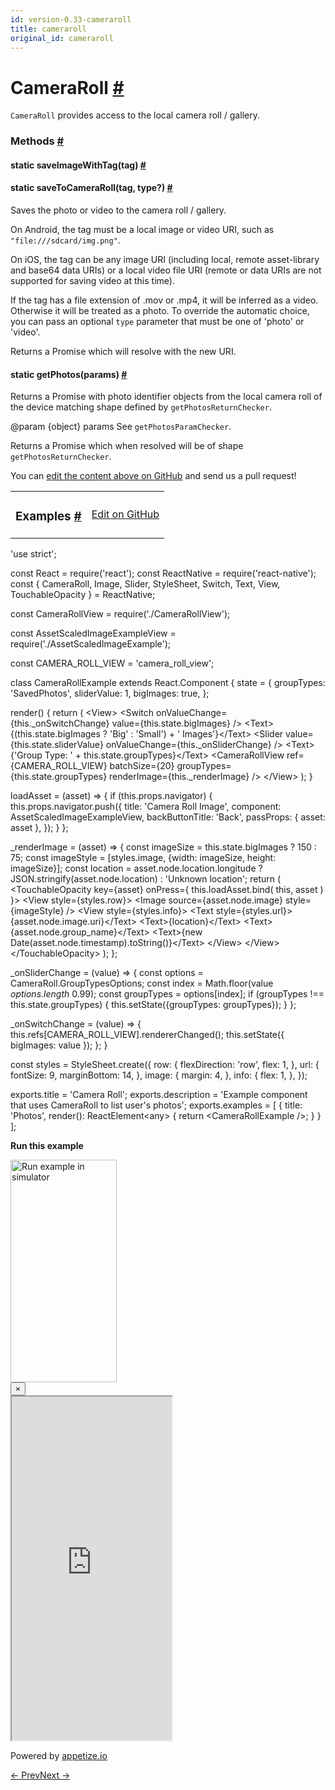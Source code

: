 ```yaml
---
id: version-0.33-cameraroll
title: cameraroll
original_id: cameraroll
---
```

<a id="content"></a><h1><a class="anchor" name="cameraroll"></a>CameraRoll <a class="hash-link" href="docs/cameraroll.html#cameraroll">#</a></h1><div><div><p><code>CameraRoll</code> provides access to the local camera roll / gallery.</p></div><span><h3><a class="anchor" name="methods"></a>Methods <a class="hash-link" href="docs/cameraroll.html#methods">#</a></h3><div class="props"><div class="prop"><h4 class="methodTitle"><a class="anchor" name="saveimagewithtag"></a><span class="methodType">static </span>saveImageWithTag<span class="methodType">(tag)</span> <a class="hash-link" href="docs/cameraroll.html#saveimagewithtag">#</a></h4></div><div class="prop"><h4 class="methodTitle"><a class="anchor" name="savetocameraroll"></a><span class="methodType">static </span>saveToCameraRoll<span class="methodType">(tag, type?)</span> <a class="hash-link" href="docs/cameraroll.html#savetocameraroll">#</a></h4><div><p>Saves the photo or video to the camera roll / gallery.</p><p>On Android, the tag must be a local image or video URI, such as <code>"file:///sdcard/img.png"</code>.</p><p>On iOS, the tag can be any image URI (including local, remote asset-library and base64 data URIs)
or a local video file URI (remote or data URIs are not supported for saving video at this time).</p><p>If the tag has a file extension of .mov or .mp4, it will be inferred as a video. Otherwise
it will be treated as a photo. To override the automatic choice, you can pass an optional
<code>type</code> parameter that must be one of 'photo' or 'video'.</p><p>Returns a Promise which will resolve with the new URI.</p></div></div><div class="prop"><h4 class="methodTitle"><a class="anchor" name="getphotos"></a><span class="methodType">static </span>getPhotos<span class="methodType">(params)</span> <a class="hash-link" href="docs/cameraroll.html#getphotos">#</a></h4><div><p>Returns a Promise with photo identifier objects from the local camera
roll of the device matching shape defined by <code>getPhotosReturnChecker</code>.</p><p>@param {object} params See <code>getPhotosParamChecker</code>.</p><p>Returns a Promise which when resolved will be of shape <code>getPhotosReturnChecker</code>.</p></div></div></div></span></div><p class="edit-page-block">You can <a target="_blank" href="https://github.com/facebook/react-native/blob/master/Libraries/CameraRoll/CameraRoll.js">edit the content above on GitHub</a> and send us a pull request!</p><div><div><table width="100%"><tbody><tr><td><h3><a class="anchor" name="examples"></a>Examples <a class="hash-link" href="docs/cameraroll.html#examples">#</a></h3></td><td style="text-align:right;"><a target="_blank" href="https://github.com/facebook/react-native/blob/master/Examples/UIExplorer/js/CameraRollExample.js">Edit on GitHub</a></td></tr></tbody></table><div class="example-container"><div class="prism language-javascript"><span class="token string">'use strict'</span><span class="token punctuation">;</span>

const React <span class="token operator">=</span> <span class="token function">require<span class="token punctuation">(</span></span><span class="token string">'react'</span><span class="token punctuation">)</span><span class="token punctuation">;</span>
const ReactNative <span class="token operator">=</span> <span class="token function">require<span class="token punctuation">(</span></span><span class="token string">'react-native'</span><span class="token punctuation">)</span><span class="token punctuation">;</span>
const <span class="token punctuation">{</span>
  CameraRoll<span class="token punctuation">,</span>
  Image<span class="token punctuation">,</span>
  Slider<span class="token punctuation">,</span>
  StyleSheet<span class="token punctuation">,</span>
  Switch<span class="token punctuation">,</span>
  Text<span class="token punctuation">,</span>
  View<span class="token punctuation">,</span>
  TouchableOpacity
<span class="token punctuation">}</span> <span class="token operator">=</span> ReactNative<span class="token punctuation">;</span>

const CameraRollView <span class="token operator">=</span> <span class="token function">require<span class="token punctuation">(</span></span><span class="token string">'./CameraRollView'</span><span class="token punctuation">)</span><span class="token punctuation">;</span>

const AssetScaledImageExampleView <span class="token operator">=</span> <span class="token function">require<span class="token punctuation">(</span></span><span class="token string">'./AssetScaledImageExample'</span><span class="token punctuation">)</span><span class="token punctuation">;</span>

const CAMERA_ROLL_VIEW <span class="token operator">=</span> <span class="token string">'camera_roll_view'</span><span class="token punctuation">;</span>

class <span class="token class-name">CameraRollExample</span> extends <span class="token class-name">React<span class="token punctuation">.</span>Component</span> <span class="token punctuation">{</span>
  state <span class="token operator">=</span> <span class="token punctuation">{</span>
    groupTypes<span class="token punctuation">:</span> <span class="token string">'SavedPhotos'</span><span class="token punctuation">,</span>
    sliderValue<span class="token punctuation">:</span> <span class="token number">1</span><span class="token punctuation">,</span>
    bigImages<span class="token punctuation">:</span> <span class="token boolean">true</span><span class="token punctuation">,</span>
  <span class="token punctuation">}</span><span class="token punctuation">;</span>

  <span class="token function">render<span class="token punctuation">(</span></span><span class="token punctuation">)</span> <span class="token punctuation">{</span>
    <span class="token keyword">return</span> <span class="token punctuation">(</span>
      &lt;View<span class="token operator">&gt;</span>
        &lt;Switch
          onValueChange<span class="token operator">=</span><span class="token punctuation">{</span><span class="token keyword">this</span><span class="token punctuation">.</span>_onSwitchChange<span class="token punctuation">}</span>
          value<span class="token operator">=</span><span class="token punctuation">{</span><span class="token keyword">this</span><span class="token punctuation">.</span>state<span class="token punctuation">.</span>bigImages<span class="token punctuation">}</span> <span class="token operator">/</span><span class="token operator">&gt;</span>
        &lt;Text<span class="token operator">&gt;</span><span class="token punctuation">{</span><span class="token punctuation">(</span><span class="token keyword">this</span><span class="token punctuation">.</span>state<span class="token punctuation">.</span>bigImages <span class="token operator">?</span> <span class="token string">'Big'</span> <span class="token punctuation">:</span> <span class="token string">'Small'</span><span class="token punctuation">)</span> <span class="token operator">+</span> <span class="token string">' Images'</span><span class="token punctuation">}</span>&lt;<span class="token operator">/</span>Text<span class="token operator">&gt;</span>
        &lt;Slider
          value<span class="token operator">=</span><span class="token punctuation">{</span><span class="token keyword">this</span><span class="token punctuation">.</span>state<span class="token punctuation">.</span>sliderValue<span class="token punctuation">}</span>
          onValueChange<span class="token operator">=</span><span class="token punctuation">{</span><span class="token keyword">this</span><span class="token punctuation">.</span>_onSliderChange<span class="token punctuation">}</span>
        <span class="token operator">/</span><span class="token operator">&gt;</span>
        &lt;Text<span class="token operator">&gt;</span><span class="token punctuation">{</span><span class="token string">'Group Type: '</span> <span class="token operator">+</span> <span class="token keyword">this</span><span class="token punctuation">.</span>state<span class="token punctuation">.</span>groupTypes<span class="token punctuation">}</span>&lt;<span class="token operator">/</span>Text<span class="token operator">&gt;</span>
        &lt;CameraRollView
          ref<span class="token operator">=</span><span class="token punctuation">{</span>CAMERA_ROLL_VIEW<span class="token punctuation">}</span>
          batchSize<span class="token operator">=</span><span class="token punctuation">{</span><span class="token number">20</span><span class="token punctuation">}</span>
          groupTypes<span class="token operator">=</span><span class="token punctuation">{</span><span class="token keyword">this</span><span class="token punctuation">.</span>state<span class="token punctuation">.</span>groupTypes<span class="token punctuation">}</span>
          renderImage<span class="token operator">=</span><span class="token punctuation">{</span><span class="token keyword">this</span><span class="token punctuation">.</span>_renderImage<span class="token punctuation">}</span>
        <span class="token operator">/</span><span class="token operator">&gt;</span>
      &lt;<span class="token operator">/</span>View<span class="token operator">&gt;</span>
    <span class="token punctuation">)</span><span class="token punctuation">;</span>
  <span class="token punctuation">}</span>

  loadAsset <span class="token operator">=</span> <span class="token punctuation">(</span>asset<span class="token punctuation">)</span> <span class="token operator">=</span><span class="token operator">&gt;</span> <span class="token punctuation">{</span>
    <span class="token keyword">if</span> <span class="token punctuation">(</span><span class="token keyword">this</span><span class="token punctuation">.</span>props<span class="token punctuation">.</span>navigator<span class="token punctuation">)</span> <span class="token punctuation">{</span>
      <span class="token keyword">this</span><span class="token punctuation">.</span>props<span class="token punctuation">.</span>navigator<span class="token punctuation">.</span><span class="token function">push<span class="token punctuation">(</span></span><span class="token punctuation">{</span>
        title<span class="token punctuation">:</span> <span class="token string">'Camera Roll Image'</span><span class="token punctuation">,</span>
        component<span class="token punctuation">:</span> AssetScaledImageExampleView<span class="token punctuation">,</span>
        backButtonTitle<span class="token punctuation">:</span> <span class="token string">'Back'</span><span class="token punctuation">,</span>
        passProps<span class="token punctuation">:</span> <span class="token punctuation">{</span> asset<span class="token punctuation">:</span> asset <span class="token punctuation">}</span><span class="token punctuation">,</span>
      <span class="token punctuation">}</span><span class="token punctuation">)</span><span class="token punctuation">;</span>
    <span class="token punctuation">}</span>
  <span class="token punctuation">}</span><span class="token punctuation">;</span>

  _renderImage <span class="token operator">=</span> <span class="token punctuation">(</span>asset<span class="token punctuation">)</span> <span class="token operator">=</span><span class="token operator">&gt;</span> <span class="token punctuation">{</span>
    const imageSize <span class="token operator">=</span> <span class="token keyword">this</span><span class="token punctuation">.</span>state<span class="token punctuation">.</span>bigImages <span class="token operator">?</span> <span class="token number">150</span> <span class="token punctuation">:</span> <span class="token number">75</span><span class="token punctuation">;</span>
    const imageStyle <span class="token operator">=</span> <span class="token punctuation">[</span>styles<span class="token punctuation">.</span>image<span class="token punctuation">,</span> <span class="token punctuation">{</span>width<span class="token punctuation">:</span> imageSize<span class="token punctuation">,</span> height<span class="token punctuation">:</span> imageSize<span class="token punctuation">}</span><span class="token punctuation">]</span><span class="token punctuation">;</span>
    const location <span class="token operator">=</span> asset<span class="token punctuation">.</span>node<span class="token punctuation">.</span>location<span class="token punctuation">.</span>longitude <span class="token operator">?</span>
      JSON<span class="token punctuation">.</span><span class="token function">stringify<span class="token punctuation">(</span></span>asset<span class="token punctuation">.</span>node<span class="token punctuation">.</span>location<span class="token punctuation">)</span> <span class="token punctuation">:</span> <span class="token string">'Unknown location'</span><span class="token punctuation">;</span>
    <span class="token keyword">return</span> <span class="token punctuation">(</span>
      &lt;TouchableOpacity key<span class="token operator">=</span><span class="token punctuation">{</span>asset<span class="token punctuation">}</span> onPress<span class="token operator">=</span><span class="token punctuation">{</span> <span class="token keyword">this</span><span class="token punctuation">.</span>loadAsset<span class="token punctuation">.</span><span class="token function">bind<span class="token punctuation">(</span></span> <span class="token keyword">this</span><span class="token punctuation">,</span> asset <span class="token punctuation">)</span> <span class="token punctuation">}</span><span class="token operator">&gt;</span>
        &lt;View style<span class="token operator">=</span><span class="token punctuation">{</span>styles<span class="token punctuation">.</span>row<span class="token punctuation">}</span><span class="token operator">&gt;</span>
          &lt;Image
            source<span class="token operator">=</span><span class="token punctuation">{</span>asset<span class="token punctuation">.</span>node<span class="token punctuation">.</span>image<span class="token punctuation">}</span>
            style<span class="token operator">=</span><span class="token punctuation">{</span>imageStyle<span class="token punctuation">}</span>
          <span class="token operator">/</span><span class="token operator">&gt;</span>
          &lt;View style<span class="token operator">=</span><span class="token punctuation">{</span>styles<span class="token punctuation">.</span>info<span class="token punctuation">}</span><span class="token operator">&gt;</span>
            &lt;Text style<span class="token operator">=</span><span class="token punctuation">{</span>styles<span class="token punctuation">.</span>url<span class="token punctuation">}</span><span class="token operator">&gt;</span><span class="token punctuation">{</span>asset<span class="token punctuation">.</span>node<span class="token punctuation">.</span>image<span class="token punctuation">.</span>uri<span class="token punctuation">}</span>&lt;<span class="token operator">/</span>Text<span class="token operator">&gt;</span>
            &lt;Text<span class="token operator">&gt;</span><span class="token punctuation">{</span>location<span class="token punctuation">}</span>&lt;<span class="token operator">/</span>Text<span class="token operator">&gt;</span>
            &lt;Text<span class="token operator">&gt;</span><span class="token punctuation">{</span>asset<span class="token punctuation">.</span>node<span class="token punctuation">.</span>group_name<span class="token punctuation">}</span>&lt;<span class="token operator">/</span>Text<span class="token operator">&gt;</span>
            &lt;Text<span class="token operator">&gt;</span><span class="token punctuation">{</span><span class="token keyword">new</span> <span class="token class-name">Date</span><span class="token punctuation">(</span>asset<span class="token punctuation">.</span>node<span class="token punctuation">.</span>timestamp<span class="token punctuation">)</span><span class="token punctuation">.</span><span class="token function">toString<span class="token punctuation">(</span></span><span class="token punctuation">)</span><span class="token punctuation">}</span>&lt;<span class="token operator">/</span>Text<span class="token operator">&gt;</span>
          &lt;<span class="token operator">/</span>View<span class="token operator">&gt;</span>
        &lt;<span class="token operator">/</span>View<span class="token operator">&gt;</span>
      &lt;<span class="token operator">/</span>TouchableOpacity<span class="token operator">&gt;</span>
    <span class="token punctuation">)</span><span class="token punctuation">;</span>
  <span class="token punctuation">}</span><span class="token punctuation">;</span>

  _onSliderChange <span class="token operator">=</span> <span class="token punctuation">(</span>value<span class="token punctuation">)</span> <span class="token operator">=</span><span class="token operator">&gt;</span> <span class="token punctuation">{</span>
    const options <span class="token operator">=</span> CameraRoll<span class="token punctuation">.</span>GroupTypesOptions<span class="token punctuation">;</span>
    const index <span class="token operator">=</span> Math<span class="token punctuation">.</span><span class="token function">floor<span class="token punctuation">(</span></span>value <span class="token operator">*</span> options<span class="token punctuation">.</span>length <span class="token operator">*</span> <span class="token number">0.99</span><span class="token punctuation">)</span><span class="token punctuation">;</span>
    const groupTypes <span class="token operator">=</span> options<span class="token punctuation">[</span>index<span class="token punctuation">]</span><span class="token punctuation">;</span>
    <span class="token keyword">if</span> <span class="token punctuation">(</span>groupTypes <span class="token operator">!</span><span class="token operator">==</span> <span class="token keyword">this</span><span class="token punctuation">.</span>state<span class="token punctuation">.</span>groupTypes<span class="token punctuation">)</span> <span class="token punctuation">{</span>
      <span class="token keyword">this</span><span class="token punctuation">.</span><span class="token function">setState<span class="token punctuation">(</span></span><span class="token punctuation">{</span>groupTypes<span class="token punctuation">:</span> groupTypes<span class="token punctuation">}</span><span class="token punctuation">)</span><span class="token punctuation">;</span>
    <span class="token punctuation">}</span>
  <span class="token punctuation">}</span><span class="token punctuation">;</span>

  _onSwitchChange <span class="token operator">=</span> <span class="token punctuation">(</span>value<span class="token punctuation">)</span> <span class="token operator">=</span><span class="token operator">&gt;</span> <span class="token punctuation">{</span>
    <span class="token keyword">this</span><span class="token punctuation">.</span>refs<span class="token punctuation">[</span>CAMERA_ROLL_VIEW<span class="token punctuation">]</span><span class="token punctuation">.</span><span class="token function">rendererChanged<span class="token punctuation">(</span></span><span class="token punctuation">)</span><span class="token punctuation">;</span>
    <span class="token keyword">this</span><span class="token punctuation">.</span><span class="token function">setState<span class="token punctuation">(</span></span><span class="token punctuation">{</span> bigImages<span class="token punctuation">:</span> value <span class="token punctuation">}</span><span class="token punctuation">)</span><span class="token punctuation">;</span>
  <span class="token punctuation">}</span><span class="token punctuation">;</span>
<span class="token punctuation">}</span>

const styles <span class="token operator">=</span> StyleSheet<span class="token punctuation">.</span><span class="token function">create<span class="token punctuation">(</span></span><span class="token punctuation">{</span>
  row<span class="token punctuation">:</span> <span class="token punctuation">{</span>
    flexDirection<span class="token punctuation">:</span> <span class="token string">'row'</span><span class="token punctuation">,</span>
    flex<span class="token punctuation">:</span> <span class="token number">1</span><span class="token punctuation">,</span>
  <span class="token punctuation">}</span><span class="token punctuation">,</span>
  url<span class="token punctuation">:</span> <span class="token punctuation">{</span>
    fontSize<span class="token punctuation">:</span> <span class="token number">9</span><span class="token punctuation">,</span>
    marginBottom<span class="token punctuation">:</span> <span class="token number">14</span><span class="token punctuation">,</span>
  <span class="token punctuation">}</span><span class="token punctuation">,</span>
  image<span class="token punctuation">:</span> <span class="token punctuation">{</span>
    margin<span class="token punctuation">:</span> <span class="token number">4</span><span class="token punctuation">,</span>
  <span class="token punctuation">}</span><span class="token punctuation">,</span>
  info<span class="token punctuation">:</span> <span class="token punctuation">{</span>
    flex<span class="token punctuation">:</span> <span class="token number">1</span><span class="token punctuation">,</span>
  <span class="token punctuation">}</span><span class="token punctuation">,</span>
<span class="token punctuation">}</span><span class="token punctuation">)</span><span class="token punctuation">;</span>

exports<span class="token punctuation">.</span>title <span class="token operator">=</span> <span class="token string">'Camera Roll'</span><span class="token punctuation">;</span>
exports<span class="token punctuation">.</span>description <span class="token operator">=</span> <span class="token string">'Example component that uses CameraRoll to list user\'s photos'</span><span class="token punctuation">;</span>
exports<span class="token punctuation">.</span>examples <span class="token operator">=</span> <span class="token punctuation">[</span>
  <span class="token punctuation">{</span>
    title<span class="token punctuation">:</span> <span class="token string">'Photos'</span><span class="token punctuation">,</span>
    <span class="token function">render<span class="token punctuation">(</span></span><span class="token punctuation">)</span><span class="token punctuation">:</span> ReactElement&lt;any<span class="token operator">&gt;</span> <span class="token punctuation">{</span> <span class="token keyword">return</span> &lt;CameraRollExample <span class="token operator">/</span><span class="token operator">&gt;</span><span class="token punctuation">;</span> <span class="token punctuation">}</span>
  <span class="token punctuation">}</span>
<span class="token punctuation">]</span><span class="token punctuation">;</span></div><div class="embedded-simulator"><p><a class="modal-button-open"><strong>Run this example</strong></a></p><div class="modal-button-open modal-button-open-img"><img alt="Run example in simulator" width="170" height="356" src="img/uiexplorer_main_ios.png"></div><div><div class="modal"><div class="modal-content"><button class="modal-button-close">×</button><div class="center"><iframe class="simulator" src="https://appetize.io/embed/7vdfm9h3e6vuf4gfdm7r5rgc48?device=iphone6s&amp;scale=60&amp;autoplay=false&amp;orientation=portrait&amp;deviceColor=white&amp;params=%7B%22route%22%3A%22CameraRoll%22%7D" width="256" height="550" scrolling="no"></iframe><p>Powered by <a target="_blank" href="https://appetize.io">appetize.io</a></p></div></div></div><div class="modal-backdrop"></div></div></div></div></div></div><div class="docs-prevnext"><a class="docs-prev" href="docs/backandroid.html#content">← Prev</a><a class="docs-next" href="docs/clipboard.html#content">Next →</a></div>